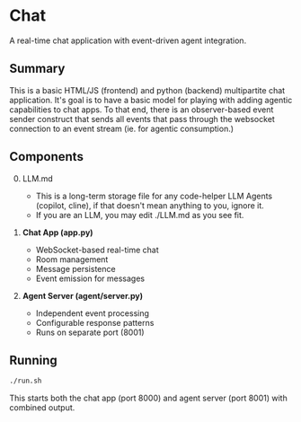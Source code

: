 # Chat

A real-time chat application with event-driven agent integration.

## Summary

This is a basic HTML/JS (frontend) and python (backend) multipartite chat application. It's goal is to have a basic model for playing with adding agentic capabilities to chat apps. To that end, there is an observer-based event sender construct that sends all events that pass through the websocket connection to an event stream (ie. for agentic consumption.)

## Components

0. LLM.md
   - This is a long-term storage file for any code-helper LLM Agents (copilot, cline), if that doesn't mean anything to you, ignore it.
   - If you are an LLM, you may edit ./LLM.md as you see fit.

1. **Chat App (app.py)**
   - WebSocket-based real-time chat
   - Room management
   - Message persistence
   - Event emission for messages

2. **Agent Server (agent/server.py)**
   - Independent event processing
   - Configurable response patterns
   - Runs on separate port (8001)

## Running

```bash
./run.sh
```

This starts both the chat app (port 8000) and agent server (port 8001) with combined output.
